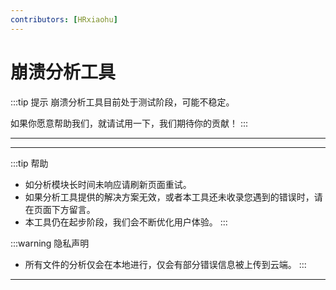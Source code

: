 ```yaml
---
contributors: [HRxiaohu]
---
```


<script setup>
import Analyzer from './.vitepress/theme/components/Analyzer.vue'
</script>

# 崩溃分析工具

:::tip 提示
崩溃分析工具目前处于测试阶段，可能不稳定。

如果你愿意帮助我们，就请试用一下，我们期待你的贡献！
:::

---

<Analyzer />

---

:::tip 帮助
- 如分析模块长时间未响应请刷新页面重试。
- 如果分析工具提供的解决方案无效，或者本工具还未收录您遇到的错误时，请在页面下方留言。
- 本工具仍在起步阶段，我们会不断优化用户体验。
:::

:::warning 隐私声明
- 所有文件的分析仅会在本地进行，仅会有部分错误信息被上传到云端。
:::

---
